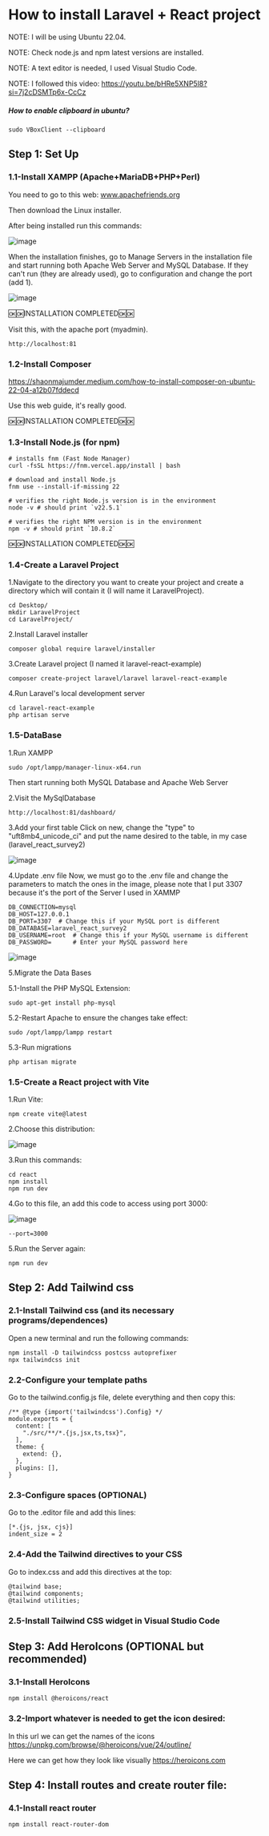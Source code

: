 # How to install Laravel + React project
  
NOTE: I will be using Ubuntu 22.04. 

NOTE: Check node.js and npm latest versions are installed.

NOTE: A text editor is needed, I used Visual Studio Code.

NOTE: I followed this video: https://youtu.be/bHRe5XNP5l8?si=7j2cDSMTp6x-CcCz 

##### How to enable clipboard in ubuntu?

```
sudo VBoxClient --clipboard
```

## Step 1: Set Up

### 1.1-Install XAMPP (Apache+MariaDB+PHP+Perl)
  You need to go to this web: www.apachefriends.org
  
  Then download the Linux installer.
  
  After being installed run this commands:
  
  ![image](https://github.com/user-attachments/assets/15005d6d-d044-48a4-842a-3e92ae91faaa)
  
  When the installation finishes, go to Manage Servers in the installation file and start running both Apache Web Server and MySQL Database. If they can't run (they are already used), go to configuration and    change the port (add 1).
  
  ![image](https://github.com/user-attachments/assets/9917ef7b-8cba-4edb-9c58-d837e3b3dbab)

  🆗🆗INSTALLATION COMPLETED🆗🆗

  Visit this, with the apache port (myadmin).
```
http://localhost:81
```


### 1.2-Install Composer
  https://shaonmajumder.medium.com/how-to-install-composer-on-ubuntu-22-04-a12b07fddecd

  Use this web guide, it's really good.

  🆗🆗INSTALLATION COMPLETED🆗🆗


### 1.3-Install Node.js (for npm)

```
# installs fnm (Fast Node Manager)
curl -fsSL https://fnm.vercel.app/install | bash

# download and install Node.js
fnm use --install-if-missing 22

# verifies the right Node.js version is in the environment
node -v # should print `v22.5.1`

# verifies the right NPM version is in the environment
npm -v # should print `10.8.2`
```

  🆗🆗INSTALLATION COMPLETED🆗🆗


### 1.4-Create a Laravel Project
  1.Navigate to the directory you want to create your project and create a directory which will contain it (I will name it LaravelProject).
```
cd Desktop/
mkdir LaravelProject
cd LaravelProject/
```

  2.Install Laravel installer
```
composer global require laravel/installer
```

  3.Create Laravel project (I named it laravel-react-example)
```
composer create-project laravel/laravel laravel-react-example
```

  4.Run Laravel's local development server
```
cd laravel-react-example
php artisan serve
```

### 1.5-DataBase
  1.Run XAMPP
```
sudo /opt/lampp/manager-linux-x64.run
```
  Then start running both MySQL Database and Apache Web Server 

  2.Visit the MySqlDatabase
```
http://localhost:81/dashboard/
```

  3.Add your first table
  Click on new, change the "type" to "uft8mb4_unicode_ci" and put the name desired to the table, in my case (laravel_react_survey2)

![image](https://github.com/user-attachments/assets/c095dc0c-fcf0-45ba-abfb-14d35e974c88)

  4.Update .env file
  Now, we must go to the .env file and change the parameters to match the ones in the image, please note that I put 3307 because it's the port of the Server I used in XAMMP
  
```
DB_CONNECTION=mysql
DB_HOST=127.0.0.1
DB_PORT=3307  # Change this if your MySQL port is different
DB_DATABASE=laravel_react_survey2
DB_USERNAME=root  # Change this if your MySQL username is different
DB_PASSWORD=      # Enter your MySQL password here
```

  ![image](https://github.com/user-attachments/assets/5739010a-5c01-45c0-96d6-73936387d983)

  5.Migrate the Data Bases
  
  5.1-Install the PHP MySQL Extension:
```
sudo apt-get install php-mysql
```

  5.2-Restart Apache to ensure the changes take effect:
```
sudo /opt/lampp/lampp restart
```

  5.3-Run migrations
```
php artisan migrate
```


### 1.5-Create a React project with Vite

  1.Run Vite:
```
npm create vite@latest
```

  2.Choose this distribution:
  
![image](https://github.com/user-attachments/assets/f60beabd-a303-4d47-be7a-696900fd8c71)

  3.Run this commands:
```
cd react
npm install
npm run dev
```

  4.Go to this file, an add this code to access using port 3000:

  ![image](https://github.com/user-attachments/assets/26e1d41e-ffcd-4858-b568-16e690b32e60)

```
--port=3000
```

  5.Run the Server again:
```
npm run dev
```



## Step 2: Add Tailwind css

### 2.1-Install Tailwind css (and its necessary programs/dependences)
  Open a new terminal and run the following commands:
```
npm install -D tailwindcss postcss autoprefixer
npx tailwindcss init
```

### 2.2-Configure your template paths
  Go to the tailwind.config.js file, delete everything and then copy this:
```
/** @type {import('tailwindcss').Config} */
module.exports = {
  content: [
    "./src/**/*.{js,jsx,ts,tsx}",
  ],
  theme: {
    extend: {},
  },
  plugins: [],
}
```

### 2.3-Configure spaces (OPTIONAL)
  Go to the .editor file and add this lines:
```
[*.{js, jsx, cjs}]
indent_size = 2
```

### 2.4-Add the Tailwind directives to your CSS
  Go to index.css and add this directives at the top:

```
@tailwind base;
@tailwind components;
@tailwind utilities;
```

### 2.5-Install Tailwind CSS widget in Visual Studio Code

## Step 3: Add HeroIcons (OPTIONAL but recommended)
  ### 3.1-Install HeroIcons
```
npm install @heroicons/react
```

  ### 3.2-Import whatever is needed to get the icon desired:

In this url we can get the names of the icons https://unpkg.com/browse/@heroicons/vue/24/outline/

Here we can get how they look like visually https://heroicons.com





## Step 4: Install routes and create router file:

  ### 4.1-Install react router
```
npm install react-router-dom
```
